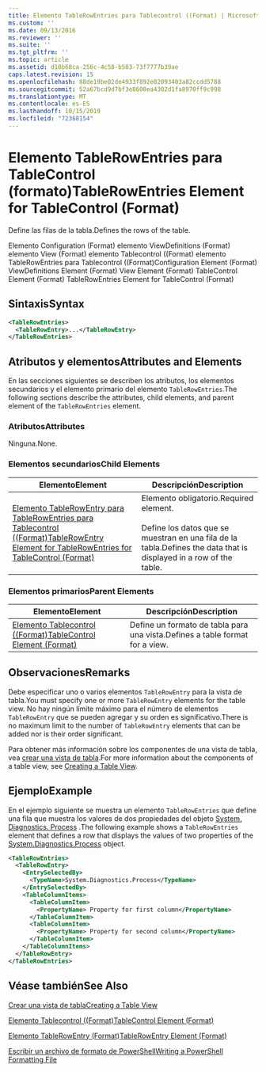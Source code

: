 ```yaml
---
title: Elemento TableRowEntries para Tablecontrol ((Format) | Microsoft Docs
ms.custom: ''
ms.date: 09/13/2016
ms.reviewer: ''
ms.suite: ''
ms.tgt_pltfrm: ''
ms.topic: article
ms.assetid: d10b68ca-256c-4c58-b503-73f7777b39ae
caps.latest.revision: 15
ms.openlocfilehash: 88de19be02de4933f892e02093403a82ccdd5788
ms.sourcegitcommit: 52a67bcd9d7bf3e8600ea4302d1fa8970ff9c998
ms.translationtype: MT
ms.contentlocale: es-ES
ms.lasthandoff: 10/15/2019
ms.locfileid: "72368154"
---
```

# <a name="tablerowentries-element-for-tablecontrol-format"></a><span data-ttu-id="65b62-102">Elemento TableRowEntries para TableControl (formato)</span><span class="sxs-lookup"><span data-stu-id="65b62-102">TableRowEntries Element for TableControl (Format)</span></span>

<span data-ttu-id="65b62-103">Define las filas de la tabla.</span><span class="sxs-lookup"><span data-stu-id="65b62-103">Defines the rows of the table.</span></span>

<span data-ttu-id="65b62-104">Elemento Configuration (Format) elemento ViewDefinitions (Format) elemento View (Format) elemento Tablecontrol ((Format) elemento TableRowEntries para Tablecontrol ((Format)</span><span class="sxs-lookup"><span data-stu-id="65b62-104">Configuration Element (Format) ViewDefinitions Element (Format) View Element (Format) TableControl Element (Format) TableRowEntries Element for TableControl (Format)</span></span>

## <a name="syntax"></a><span data-ttu-id="65b62-105">Sintaxis</span><span class="sxs-lookup"><span data-stu-id="65b62-105">Syntax</span></span>

```xml
<TableRowEntries>
  <TableRowEntry>...</TableRowEntry>
</TableRowEntries>
```

## <a name="attributes-and-elements"></a><span data-ttu-id="65b62-106">Atributos y elementos</span><span class="sxs-lookup"><span data-stu-id="65b62-106">Attributes and Elements</span></span>

<span data-ttu-id="65b62-107">En las secciones siguientes se describen los atributos, los elementos secundarios y el elemento primario del elemento `TableRowEntries`.</span><span class="sxs-lookup"><span data-stu-id="65b62-107">The following sections describe the attributes, child elements, and parent element of the `TableRowEntries` element.</span></span>

### <a name="attributes"></a><span data-ttu-id="65b62-108">Atributos</span><span class="sxs-lookup"><span data-stu-id="65b62-108">Attributes</span></span>

<span data-ttu-id="65b62-109">Ninguna.</span><span class="sxs-lookup"><span data-stu-id="65b62-109">None.</span></span>

### <a name="child-elements"></a><span data-ttu-id="65b62-110">Elementos secundarios</span><span class="sxs-lookup"><span data-stu-id="65b62-110">Child Elements</span></span>

|<span data-ttu-id="65b62-111">Elemento</span><span class="sxs-lookup"><span data-stu-id="65b62-111">Element</span></span>|<span data-ttu-id="65b62-112">Descripción</span><span class="sxs-lookup"><span data-stu-id="65b62-112">Description</span></span>|
|-------------|-----------------|
|[<span data-ttu-id="65b62-113">Elemento TableRowEntry para TableRowEntries para Tablecontrol ((Format)</span><span class="sxs-lookup"><span data-stu-id="65b62-113">TableRowEntry Element for TableRowEntries for TableControl (Format)</span></span>](./tablerowentry-element-for-tablerowentries-for-tablecontrol-format.md)|<span data-ttu-id="65b62-114">Elemento obligatorio.</span><span class="sxs-lookup"><span data-stu-id="65b62-114">Required element.</span></span><br /><br /> <span data-ttu-id="65b62-115">Define los datos que se muestran en una fila de la tabla.</span><span class="sxs-lookup"><span data-stu-id="65b62-115">Defines the data that is displayed in a row of the table.</span></span>|

### <a name="parent-elements"></a><span data-ttu-id="65b62-116">Elementos primarios</span><span class="sxs-lookup"><span data-stu-id="65b62-116">Parent Elements</span></span>

|<span data-ttu-id="65b62-117">Elemento</span><span class="sxs-lookup"><span data-stu-id="65b62-117">Element</span></span>|<span data-ttu-id="65b62-118">Descripción</span><span class="sxs-lookup"><span data-stu-id="65b62-118">Description</span></span>|
|-------------|-----------------|
|[<span data-ttu-id="65b62-119">Elemento Tablecontrol ((Format)</span><span class="sxs-lookup"><span data-stu-id="65b62-119">TableControl Element (Format)</span></span>](./tablecontrol-element-format.md)|<span data-ttu-id="65b62-120">Define un formato de tabla para una vista.</span><span class="sxs-lookup"><span data-stu-id="65b62-120">Defines a table format for a view.</span></span>|

## <a name="remarks"></a><span data-ttu-id="65b62-121">Observaciones</span><span class="sxs-lookup"><span data-stu-id="65b62-121">Remarks</span></span>

<span data-ttu-id="65b62-122">Debe especificar uno o varios elementos `TableRowEntry` para la vista de tabla.</span><span class="sxs-lookup"><span data-stu-id="65b62-122">You must specify one or more `TableRowEntry` elements for the table view.</span></span> <span data-ttu-id="65b62-123">No hay ningún límite máximo para el número de elementos `TableRowEntry` que se pueden agregar y su orden es significativo.</span><span class="sxs-lookup"><span data-stu-id="65b62-123">There is no maximum limit to the number of `TableRowEntry` elements that can be added nor is their order significant.</span></span>

<span data-ttu-id="65b62-124">Para obtener más información sobre los componentes de una vista de tabla, vea [crear una vista de tabla](./creating-a-table-view.md).</span><span class="sxs-lookup"><span data-stu-id="65b62-124">For more information about the components of a table view, see [Creating a Table View](./creating-a-table-view.md).</span></span>

## <a name="example"></a><span data-ttu-id="65b62-125">Ejemplo</span><span class="sxs-lookup"><span data-stu-id="65b62-125">Example</span></span>

<span data-ttu-id="65b62-126">En el ejemplo siguiente se muestra un elemento `TableRowEntries` que define una fila que muestra los valores de dos propiedades del objeto [System. Diagnostics. Process](/dotnet/api/System.Diagnostics.Process) .</span><span class="sxs-lookup"><span data-stu-id="65b62-126">The following example shows a `TableRowEntries` element that defines a row that displays the values of two properties of the [System.Diagnostics.Process](/dotnet/api/System.Diagnostics.Process) object.</span></span>

```xml
<TableRowEntries>
  <TableRowEntry>
    <EntrySelectedBy>
      <TypeName>System.Diagnostics.Process</TypeName>
    </EntrySelectedBy>
    <TableColumnItems>
      <TableColumnItem>
        <PropertyName> Property for first column</PropertyName>
      </TableColumnItem>
      <TableColumnItem>
        <PropertyName> Property for second column</PropertyName>
      </TableColumnItem>
    </TableColumnItems>
  </TableRowEntry>
</TableRowEntries>

```

## <a name="see-also"></a><span data-ttu-id="65b62-127">Véase también</span><span class="sxs-lookup"><span data-stu-id="65b62-127">See Also</span></span>

[<span data-ttu-id="65b62-128">Crear una vista de tabla</span><span class="sxs-lookup"><span data-stu-id="65b62-128">Creating a Table View</span></span>](./creating-a-table-view.md)

[<span data-ttu-id="65b62-129">Elemento Tablecontrol ((Format)</span><span class="sxs-lookup"><span data-stu-id="65b62-129">TableControl Element (Format)</span></span>](./tablecontrol-element-format.md)

[<span data-ttu-id="65b62-130">Elemento TableRowEntry (Format)</span><span class="sxs-lookup"><span data-stu-id="65b62-130">TableRowEntry Element (Format)</span></span>](./tablerowentry-element-for-tablerowentries-for-tablecontrol-format.md)

[<span data-ttu-id="65b62-131">Escribir un archivo de formato de PowerShell</span><span class="sxs-lookup"><span data-stu-id="65b62-131">Writing a PowerShell Formatting File</span></span>](./writing-a-powershell-formatting-file.md)
